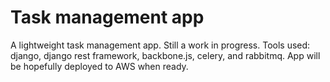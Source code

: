 # Task management app
A lightweight task management app. Still a work in progress.
Tools used: django, django rest framework, backbone.js, celery, and rabbitmq.
App will be hopefully deployed to AWS when ready.

